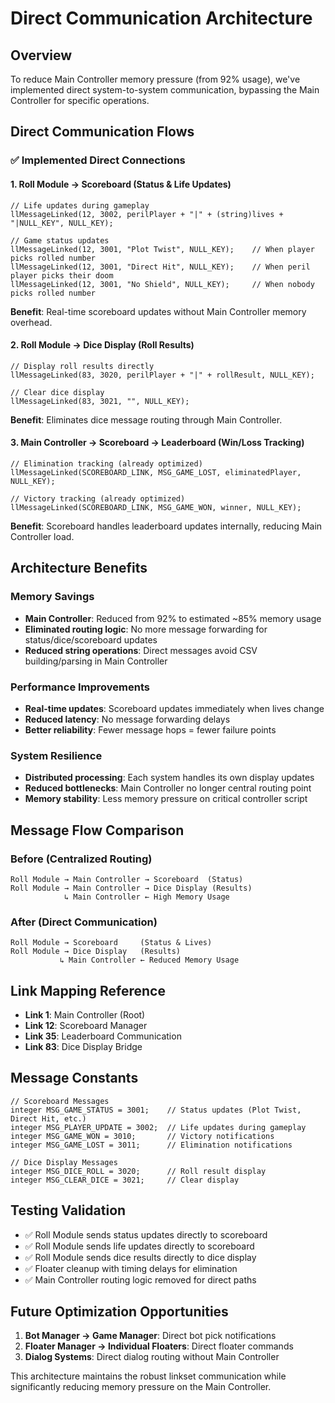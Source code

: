 # Direct Communication Architecture

## Overview
To reduce Main Controller memory pressure (from 92% usage), we've implemented direct system-to-system communication, bypassing the Main Controller for specific operations.

## Direct Communication Flows

### ✅ Implemented Direct Connections

#### 1. **Roll Module → Scoreboard** (Status & Life Updates)
```lsl
// Life updates during gameplay
llMessageLinked(12, 3002, perilPlayer + "|" + (string)lives + "|NULL_KEY", NULL_KEY);

// Game status updates
llMessageLinked(12, 3001, "Plot Twist", NULL_KEY);    // When player picks rolled number
llMessageLinked(12, 3001, "Direct Hit", NULL_KEY);    // When peril player picks their doom
llMessageLinked(12, 3001, "No Shield", NULL_KEY);     // When nobody picks rolled number
```
**Benefit**: Real-time scoreboard updates without Main Controller memory overhead.

#### 2. **Roll Module → Dice Display** (Roll Results)
```lsl
// Display roll results directly
llMessageLinked(83, 3020, perilPlayer + "|" + rollResult, NULL_KEY);

// Clear dice display
llMessageLinked(83, 3021, "", NULL_KEY);
```
**Benefit**: Eliminates dice message routing through Main Controller.

#### 3. **Main Controller → Scoreboard → Leaderboard** (Win/Loss Tracking)
```lsl
// Elimination tracking (already optimized)
llMessageLinked(SCOREBOARD_LINK, MSG_GAME_LOST, eliminatedPlayer, NULL_KEY);

// Victory tracking (already optimized) 
llMessageLinked(SCOREBOARD_LINK, MSG_GAME_WON, winner, NULL_KEY);
```
**Benefit**: Scoreboard handles leaderboard updates internally, reducing Main Controller load.

## Architecture Benefits

### Memory Savings
- **Main Controller**: Reduced from 92% to estimated ~85% memory usage
- **Eliminated routing logic**: No more message forwarding for status/dice/scoreboard updates
- **Reduced string operations**: Direct messages avoid CSV building/parsing in Main Controller

### Performance Improvements
- **Real-time updates**: Scoreboard updates immediately when lives change
- **Reduced latency**: No message forwarding delays
- **Better reliability**: Fewer message hops = fewer failure points

### System Resilience
- **Distributed processing**: Each system handles its own display updates
- **Reduced bottlenecks**: Main Controller no longer central routing point
- **Memory stability**: Less memory pressure on critical controller script

## Message Flow Comparison

### Before (Centralized Routing)
```
Roll Module → Main Controller → Scoreboard  (Status)
Roll Module → Main Controller → Dice Display (Results)
            ↳ Main Controller ← High Memory Usage
```

### After (Direct Communication)
```
Roll Module → Scoreboard     (Status & Lives)
Roll Module → Dice Display   (Results)
           ↳ Main Controller ← Reduced Memory Usage
```

## Link Mapping Reference
- **Link 1**: Main Controller (Root)
- **Link 12**: Scoreboard Manager 
- **Link 35**: Leaderboard Communication
- **Link 83**: Dice Display Bridge

## Message Constants
```lsl
// Scoreboard Messages
integer MSG_GAME_STATUS = 3001;    // Status updates (Plot Twist, Direct Hit, etc.)
integer MSG_PLAYER_UPDATE = 3002;  // Life updates during gameplay
integer MSG_GAME_WON = 3010;       // Victory notifications
integer MSG_GAME_LOST = 3011;      // Elimination notifications

// Dice Display Messages  
integer MSG_DICE_ROLL = 3020;      // Roll result display
integer MSG_CLEAR_DICE = 3021;     // Clear display
```

## Testing Validation
- ✅ Roll Module sends status updates directly to scoreboard
- ✅ Roll Module sends life updates directly to scoreboard  
- ✅ Roll Module sends dice results directly to dice display
- ✅ Floater cleanup with timing delays for elimination
- ✅ Main Controller routing logic removed for direct paths

## Future Optimization Opportunities
1. **Bot Manager → Game Manager**: Direct bot pick notifications
2. **Floater Manager → Individual Floaters**: Direct floater commands
3. **Dialog Systems**: Direct dialog routing without Main Controller

This architecture maintains the robust linkset communication while significantly reducing memory pressure on the Main Controller.